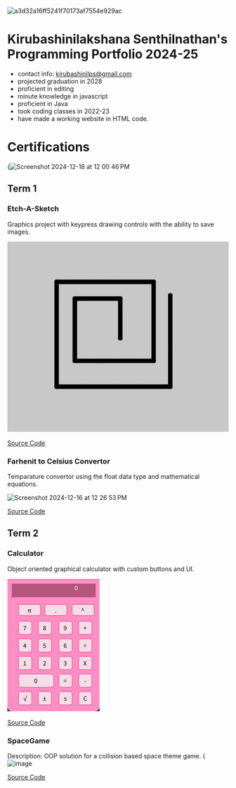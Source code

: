 ![a3d32a16ff5241f70173af7554e929ac](https://github.com/user-attachments/assets/e70752df-a135-4bf8-87f7-f0542e9027b1)







# Kirubashinilakshana Senthilnathan's Programming Portfolio 2024-25
+ contact info: kirubashinilps@gmail.com
+ projected graduation in 2028
+ proficient in editing
+ minute knowledge in javascript
+ proficient in Java
+ took coding classes in 2022-23
+ have made a working website in HTML code.



# Certifications

(![Screenshot 2024-12-18 at 12 00 46 PM](https://github.com/user-attachments/assets/9c39f218-29e4-420b-99c9-c5f478475033)






  
## Term 1
### Etch-A-Sketch
Graphics project with keypress drawing controls with the ability to save images.










![Running App](https://github.com/codinghasini/programmingportfoliohasini/blob/main/images/sketch.png?raw=true)









[Source Code](https://github.com/codinghasini/programmingportfoliohasini/blob/main/src/term1/EtchaSketch_/EtchaSketch_.pde)







### Farhenit to Celsius Convertor 
Temparature convertor using the float data type and mathematical equations.


![Screenshot 2024-12-16 at 12 26 53 PM](https://github.com/user-attachments/assets/c81564ae-edd3-4446-91ab-a15f2ca0bdec)


[Source Code](https://github.com/codinghasini/programmingportfoliohasini/blob/main/src/term1/TempConverter/TempConverter.pde)






## Term 2
### Calculator
Object oriented graphical calculator with custom buttons and UI.



![Running App](https://github.com/codinghasini/programmingportfoliohasini/blob/main/images/calc.png?raw=true) 



[Source Code](https://github.com/codinghasini/programmingportfoliohasini/blob/main/src/term2/CalculatorProject/CalculatorProject.pde)



### SpaceGame
Description: OOP solution for a collision based space theme game.
(![image](https://github.com/user-attachments/assets/aa9c918f-a9bf-446d-b86c-0a92aba30386)

[Source Code](https://github.com/codinghasini/programmingportfoliohasini/tree/main/src/term2/SpaceGame)








